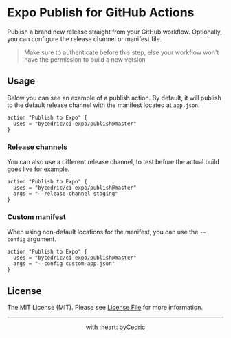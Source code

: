 # Expo Publish for GitHub Actions

Publish a brand new release straight from your GitHub workflow.
Optionally, you can configure the release channel or manifest file.

> Make sure to authenticate before this step, else your workflow won't have the permission to build a new version

## Usage

Below you can see an example of a publish action.
By default, it will publish to the default release channel with the manifest located at `app.json`.

```hcl
action "Publish to Expo" {
  uses = "bycedric/ci-expo/publish@master"
}
```

### Release channels

You can also use a different release channel, to test before the actual build goes live for example.

```hcl
action "Publish to Expo" {
  uses = "bycedric/ci-expo/publish@master"
  args = "--release-channel staging"
}
```

### Custom manifest

When using non-default locations for the manifest, you can use the `--config` argument.

```hcl
action "Publish to Expo" {
  uses = "bycedric/ci-expo/publish@master"
  args = "--config custom-app.json"
}
```

## License

The MIT License (MIT). Please see [License File](LICENSE.md) for more information.

--- ---

<p align="center">
    with :heart: <a href="https://bycedric.com" target="_blank">byCedric</a>
</p>
